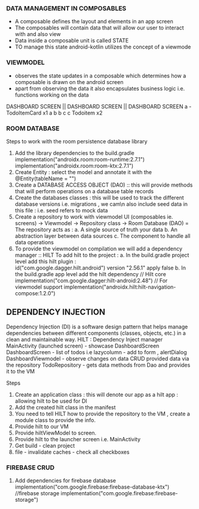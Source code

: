 ### DATA MANAGEMENT IN COMPOSABLES 
- A composable defines the layout and elements in an app screen 
- The composables will contain data that will allow our user to interact with and also view 
- Data inside a composable unit is called STATE  
- TO manage this state android-kotlin utilizes the concept of a viewmode

### VIEWMODEL 
- observes the state updates in a composable which determines how a composable is drawn on the 
android screen 
-  apart from observing the data it also encapsulates business logic i.e. functions working on the 
data 

DASHBOARD SCREEN    ||      DASHBOARD SCREEN     ||        DASHBOARD SCREEN
a - TodoItemCard x1      a                                b 
                         b                               c 
                         c  Todoitem x2                

### ROOM DATABASE 
Steps to work with the room persistence database library 
1. Add the library dependencies to the build.gradle
   implementation("androidx.room:room-runtime:2.7.1")
   implementation("androidx.room:room-ktx:2.7.1")
2. Create Entity : select the model and annotate it with the 
@Entity(tableName = "")
3. Create a DATABASE ACCESS OBJECT (DAO) :: this will provide methods that
will perform operations on a database table records 
4. Create the databases classes : this will be used to track the different 
database versions i.e. migrations , we cam\n also include seed data in this
file : i.e. seed refers to mock data 
5. Create a repository to work with viewmodel 
     UI (composables ie. screens) -> Viewmodel -> Repository class 
     -> Room Database (DAO)
= The repository acts as : 
a. A single source of truth your data 
b. An abstraction layer between data sources 
c. The component to handle all data operations 
6. To provide the viewmodel on compilation we will
add a dependency manager :: HILT 
To add hilt to the project : 
a. In the build.gradle project level add this hilt 
plugin :  
id("com.google.dagger.hilt.android") version "2.56.1" apply false
b. In the build.gradle app level add the hilt dependency
   // Hilt core
   implementation("com.google.dagger:hilt-android:2.48")
   // For viewmodel support
   implementation("androidx.hilt:hilt-navigation-compose:1.2.0")


## DEPENDENCY INJECTION 
Dependency Injection (DI) is a software design pattern 
that helps manage dependencies between different components 
(classes, objects, etc.) in a clean and maintainable way.
HILT : Dependency Inject manager 
        MainActivity (launched screen)
                     - showcase DashboardScreen 
       DashboardScreen - list of todos i.e lazycolumn 
                      - add to form , alertDialog
      DashboardViewmodel - observe changes on data 
                          CRUD  provided data via the 
                          repository 
     TodoRepository  -  gets data methods from Dao 
                       and provides it to the VM 

Steps 
1. Create an application class : this will denote our app as a hilt
app : allowing hilt to be used for DI  
2. Add the created hilt class in the manifest 
3. You need to tell HILT how to provide the repository to
the VM , create a module class to provide the info. 
4. Provide hilt to our VM 
5. Provide hiltViewModel to screen. 
6. Provide hilt to the launcher screen  i.e. MainActivity 
7. Get build - clean project 
8. file - invalidate caches - check all checkboxes 

### FIREBASE CRUD 
1. Add dependencies for firebase database 
implementation("com.google.firebase:firebase-database-ktx")
   //firebase storage
   implementation("com.google.firebase:firebase-storage")
















